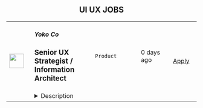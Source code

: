 <div align="center"><h2>UI UX JOBS</h2></div><table><tr>
                <td width="100" height="100" rowspan="2">
                    <img src="https://wwr-pro.s3.amazonaws.com/logos/0074/7344/logo.gif" width="38px" height="auto">
                </td>
                <td width="300">
                    <h5>Yoko Co</h5>
                    <h3> Senior UX Strategist / Information Architect</h3>
                </td>
                <td width="300">
                    <code>Product</code>
                </td>
                <td width="200">
                <text>0 days ago</text>
                </td>
                <td width="100" rowspan="2">
                <a href="https://weworkremotely.com/remote-jobs/yoko-co-senior-ux-strategist-information-architect-1" align="right" target="_blank">Apply</a>
                </td>
            </tr>
            <tr>
                <td colspan="3">
                <details><summary>Description</summary>
                <img src="https://we-work-remotely.imgix.net/logos/0074/7344/logo.gif?ixlib=rails-4.0.0&w=50&h=50&dpr=2&fit=fill&auto=compress" />

<p>
  <strong>Headquarters:</strong> McLean, VA
    <br /><strong>URL:</strong> <a href="https://www.yokoco.com/">https://www.yokoco.com/</a>
</p>

<div>
<strong><br>Hello, Human Understander.<br></strong><br>
</div><div>
<br>We are looking for an exceptional person to join our team, but we’ll go more into those details shortly. First, let’s talk about why this role and our company might be a good fit for you and your skills.<br><br>
</div><div>
<strong><br>Why work at Yoko Co?<br></strong><br>
</div><ul>
<li>
<strong>Mission</strong>. We work with mission-driven clients. This is a chance to do work that has a genuinely positive impact on the world.</li>
<li>
<strong>4-Day Work Week</strong>. We offer "flex" Mondays off. You'll get most Mondays off. We're still a high-performance culture, so periodically, you'll still need to log some Monday hours to keep projects moving.</li>
<li>
<strong>Holiday Breaks.</strong> We offer nearly a week off at Thanksgiving and two weeks off for Christmas.</li>
<li>
<strong>Best Place to Work</strong>. We were named 2020 and 2021 Best Place to Work by the Inc. 5000 and Washington Business Journal.</li>
<li>
<strong>High Caliber Team with Kindness.</strong> You'll work with team members who are both top performers and genuinely kind and supportive.</li>
</ul><div>
<br>Everything we do reflects a rare and authentic commitment to our values. We're committed to having a positive impact in the world, and doing truly great work while supporting the life balance we all want as human beings. This combination is rare, and so is the degree to which we genuinely live those values and work them into the DNA of how our company operates on a day-to-day basis. We're looking for others who share those values. If you do, you'll find Yoko Co is an uncommonly amazing place to work and contribute.<br><br>
</div><div>
<strong><br>If you work here, you’ll:<br></strong><br>
</div><ul>
<li>Do research, conduct interviews, and create website strategies to help our clients increase their impact and achieve their missions.</li>
<li>Be more than just a “person with a plan.” You’ll also help execute, get your hands dirty, and do what needs to be done.</li>
<li>Be involved at critical points throughout the full process, from wireframes to design concepts, from the first kickoff meeting, to the final QA.</li>
<li>Collaborate closely with designers, developers, and project managers, to ensure everyone is on the same page and working towards a common goal.</li>
<li>Guide organizations along a path of digital transformation, helping them refine their web presence, and increase their impact.</li>
</ul><div>
<strong><br>You’ll do well in this job if you:<br></strong><br>
</div><ul>
<li>Have a firm grasp of web design and development, content marketing, search engine optimization, web content management software and the platforms that make it happen (WordPress, Hubspot, Google Analytics, etc.)</li>
<li>Have created UX deliverables for websites like Personas, User Flows, Information Architectures, and Sitemaps at a high level of execution and complexity.</li>
<li>Can “lead the room,” communicating comfortably, clearly, and empathetically with executives, marketers, and stakeholders.</li>
<li>Have direct experience leading a team and a client through the strategic aspects of website redesign and marketing projects. (Ideally, you should have 25+ projects under your belt.)</li>
<li>Understand the principles of UI/UX design and marketing that get results, including the buyer’s journey, conversion orientation, calls to action, marketing automation, and more.</li>
<li>Are flexible, and understand that sometimes you’ll have to wear an unexpected hat or two when the situation calls for it.</li>
<li>Comfortably walk the line between the "what to do" and "how to do it" path of building a website with the ability to understand the underlying technology that makes the website experience happen – and then explain it to clients.</li>
<li>Hold yourself accountable, and deliver on your commitments.</li>
<li>Love sharing your knowledge and helping to level up your colleagues and clients.</li>
</ul><div>
<strong><br>However, maybe don’t apply if:<br></strong><br>
</div><ul>
<li>You prefer to work on a single big project at a time. We all have to do a bit of juggling around here, and while we wish we could pour ourselves into just one thing for weeks at a time to make it perfect, that’s often not the reality.</li>
<li>You’ve ever said “that’s not my job” or “that’s below my pay grade.” While we try to utilize everyone in the best way we possibly can, sometimes things can get dicey and we have to pitch in to help reach the finish line.</li>
<li>Your experience is mainly building apps and digital products without a lot of work on websites (especially large, content rich websites).</li>
</ul><div>
<strong><br>The interview process:<br></strong><br>
</div><div>
<br>You’ll do 3-4 interviews with various members of our team, starting with a short culture interview, and then moving onto more specialized conversations. Somewhere in the middle of the process, you’ll likely do a short practical test to ensure you can deliver at the level it takes to be successful here.<br><br>
</div><div>
<strong><br>What you get:<br></strong><br>
</div><div>
<br>You’ll get a competitive salary, unlimited time off, a flexible schedule, the ability to work wherever you want, a personal development budget, federal holidays and multiple weeks off at the end of the year to recharge. If you’re in the US, we also offer health insurance, disability and life insurance, and 401k matching.<br><br>
</div><div>
<strong><br>A little more about us:<br></strong><br>
</div><div>
<br>Our team is made up of people who are passionate about the work they do, the clients they serve, and, importantly, their craft. We also care about each other — we don’t think of one another as coworkers or employees, but as fellow humans. From developers to designers, project managers to strategists, we bring out the best in each other.<br><br>
</div><div>
<br>We’ve been in business for over a decade, our whole team is remote, we were named a 2020 and 2021 Best Place to Work by the Inc. 5000 and the Washington Business Journal, and you can poke around our website if you want to know more. <br><br>
</div><div>
<strong><br>To apply:<br></strong><br>
</div><div>
<br>If you’re interested, send an email to careers@yokoco.com with the subject line “Analyze This” — While you’re at it, we’d love to learn a bit more about you and get a link to your portfolio or see some of your work.<br><br>
</div><div>
<br>We take applicants from all over the world. However, you must be willing to work a schedule that has a reasonable overlap with normal US business hours. <br><br>
</div>

<p><strong>To apply:</strong> <a href="https://weworkremotely.com/remote-jobs/yoko-co-senior-ux-strategist-information-architect-1">https://weworkremotely.com/remote-jobs/yoko-co-senior-ux-strategist-information-architect-1</a></p>

                </details>
                </td>
            </tr>,<tr>
                <td width="100" height="100" rowspan="2">
                    <img src="https://wwr-pro.s3.amazonaws.com/logos/0006/6215/logo.gif" width="38px" height="auto">
                </td>
                <td width="300">
                    <h5>RemoteMore</h5>
                    <h3> Remote UX/UI Designer </h3>
                </td>
                <td width="300">
                    <code>Design</code>
                </td>
                <td width="200">
                <text>7 days ago</text>
                </td>
                <td width="100" rowspan="2">
                <a href="https://weworkremotely.com/remote-jobs/remotemore-remote-ux-ui-designer" align="right" target="_blank">Apply</a>
                </td>
            </tr>
            <tr>
                <td colspan="3">
                <details><summary>Description</summary>
                <img src="https://we-work-remotely.imgix.net/logos/0006/6215/logo.gif?ixlib=rails-4.0.0&w=50&h=50&dpr=2&fit=fill&auto=compress" />

<p>
  <strong>Headquarters:</strong> Berlin/Chicago 
    <br /><strong>URL:</strong> <a href="https://remotemore.com/candidates/?utm_source=wwr&amp;utm_medium=jobpost&amp;utm_campaign=uxui">https://remotemore.com/candidates/?utm_source=wwr&amp;utm_medium=jobpost&amp;utm_campaign=uxui</a>
</p>

<div><strong>The position</strong></div><div><br></div><div>RemoteMore is helping a large tech company urgently hire UX/UI Designers for its US and Europe teams. </div><div><br></div><div>The company is a major tech leader and works across many internal product teams. Multiple UX/UI Designers will be hired and matched to the teams that are best fit for their background/experience. All product teams are fully distributed. The company culture is to focus on work delivered and not hours worked.</div><div><br></div><div>You will work with other senior colleagues with many opportunities to grow professionally. You can work from home or any other place of your choice!</div><div><br></div><div>The position is full-time and fully-remote.<br><br>
</div><div>
<br><br>
</div><div><strong>Your profile</strong></div><div><br></div><div>Coming from a strong Design background, you are expected to have:</div><div><br></div><ul>
<li>
<strong>Required hard skills</strong>: UI/UX design skills, Wireframing, and experience using design tools such as Figma, Sketch, Adobe Creative Cloud, etc.</li>
<li>
<strong>Bonus hard skills</strong>: Knowledge of HTML, JavaScript, CSS or other web-development language tools. Familiarity with both Desktop and Mobile design.</li>
<li>
<strong>Top abilities</strong> for your level of experience: <strong>Intermediate or Senior</strong> level (3+ years of experience required)</li>
<li>
<strong>The soft skills</strong> to work remotely. Strong individual contributor, strong communication skills.</li>
<li>
<strong>Passion for remote work</strong>. You understand the pros and cons of working remotely.</li>
<li>
<strong>Good English language</strong> skills to work as part of an international team.<br><br>
</li>
</ul><div><br></div><div><strong>Why should YOU apply?</strong></div><div><br></div><ul>
<li>Work in an international team of top tech professionals</li>
<li>Competitive compensation based on your skills</li>
<li>Work from anywhere you want</li>
<li>Make a difference<br><br>
</li>
</ul><div><br></div><div>To be considered for the position, please sign up for RemoteMore by following the apply button link.<br><br>
</div><div>
<br><br>
</div>

<p><strong>To apply:</strong> <a href="https://weworkremotely.com/remote-jobs/remotemore-remote-ux-ui-designer">https://weworkremotely.com/remote-jobs/remotemore-remote-ux-ui-designer</a></p>

                </details>
                </td>
            </tr>,<tr>
                <td width="100" height="100" rowspan="2">
                    <img src="https://wwr-pro.s3.amazonaws.com/logos/0076/2990/logo.gif" width="38px" height="auto">
                </td>
                <td width="300">
                    <h5>OnTheGoSystems</h5>
                    <h3> Senior UI/UX Designer</h3>
                </td>
                <td width="300">
                    <code>Design</code>
                </td>
                <td width="200">
                <text>9 days ago</text>
                </td>
                <td width="100" rowspan="2">
                <a href="https://weworkremotely.com/remote-jobs/onthegosystems-senior-ui-ux-designer-1" align="right" target="_blank">Apply</a>
                </td>
            </tr>
            <tr>
                <td colspan="3">
                <details><summary>Description</summary>
                <img src="https://we-work-remotely.imgix.net/logos/0076/2990/logo.gif?ixlib=rails-4.0.0&w=50&h=50&dpr=2&fit=fill&auto=compress" />

<p>
  <strong>Headquarters:</strong> 100% remote
    <br /><strong>URL:</strong> <a href="https://onthegosystems.com">https://onthegosystems.com</a>
</p>

<div>OnTheGoSystems is looking for a Senior UI/UX Designer who will turn an engineering project into a product that millions of developers will enjoy using. Since our launch in 2008, we’ve grown to a team of over 100 talented individuals worldwide. We’re proud to serve over 200,000 clients.<br><br>
</div><div>If you’ve previously designed <strong>SaaS tools for developers</strong>, we’d love to meet you.</div><h1><strong>Role and responsibilities</strong></h1><ul>
<li>Manage UI/UX design for current and upcoming products.</li>
<li>Collaborate in product development to understand design needs.</li>
<li>Create user experiences using methods like wireframes and prototypes.</li>
<li>Utilize customer insights and metrics in the design process.</li>
<li>Uphold digital brand consistency, including typography, design, and colors.</li>
<li>Test application usability with stakeholders and users.</li>
<li>Collaborate with the development team, including technical professionals and executives.</li>
</ul><h1><strong>Requirements:</strong></h1><ul>
<li><strong>Experience designing Saas mass-market products</strong></li>
<li><strong>Previous experience with SaaS tools for developers.</strong></li>
<li>Minimum 4 years in a UI/UX role</li>
<li>Proficiency in Figma</li>
<li>Driven by results and creating designs that clients appreciate</li>
<li>Good team player with strong interpersonal skills</li>
<li>Must be based in Europe or a similar time zone</li>
<li>Self-management skills, with remote work experience a plus.</li>
<li><strong>Based in Europe or a similar time zone</strong></li>
</ul><h1><strong>Preferred/Optional:</strong></h1><ul><li>Experience in product management.</li></ul><h1><strong>What we offer</strong></h1><ul>
<li>100% remote position</li>
<li>Full-time position with paid public holidays, vacation, and sick leave</li>
<li>Paid sabbatical (yes, most people in our team stick with us for years!)</li>
<li>Being part of a team of smart, self-driven individuals</li>
<li>Ample opportunity to progress and advance</li>
<li>Meeting and collaborating with team members across the globe.</li>
</ul><h1><strong>About the team and how we work</strong></h1><div>You will be working with a team of smart and enthusiastic people. We love getting things done and we’re proud of our work.<br><br>
</div><div>We keep a healthy work-life balance and enjoy our remote work environment to make life fun.<br><br>
</div><div>We come from all around the world, from different cultures, speak dozens of languages, and make beautiful products.</div>

<p><strong>To apply:</strong> <a href="https://weworkremotely.com/remote-jobs/onthegosystems-senior-ui-ux-designer-1">https://weworkremotely.com/remote-jobs/onthegosystems-senior-ui-ux-designer-1</a></p>

                </details>
                </td>
            </tr>,<tr>
                <td width="100" height="100" rowspan="2">
                    <img src="https://remotive.com/job/986276/logo" width="38px" height="auto">
                </td>
                <td width="300">
                    <h5>A.Team</h5>
                    <h3>Senior Independent UX/UI Designer</h3>
                </td>
                <td width="300">
                    <code>go,UI/UX,wordpress,chat</code>
                </td>
                <td width="200">
                <text>17 days ago</text>
                </td>
                <td width="100" rowspan="2">
                <a href="https://remotive.com/remote-jobs/design/senior-independent-ux-ui-designer-986276" align="right" target="_blank">Apply</a>
                </td>
            </tr>
            <tr>
                <td colspan="3">
                <details><summary>Description</summary>
                <p style="text-size-adjust: 100%; overflow-wrap: break-word;"><a href="https://build.a.team/remotivedesignerreferral" rel="nofollow">A·Team</a> is a VC-backed, stealth, application-only home on the internet for Senior Independent UX/UI Designers (along with developers &amp; product managers) to team up with hand-picked, high-growth companies on their next big thing. </p>
<p style="text-size-adjust: 100%; overflow-wrap: break-word;">After talking with hundreds of independent engineers, designers, and product folks, we heard over and over that finding vetted, high-quality, consistent clients is hard, and projects are often too small to be rewarding. A·Team matches small teams of the most talented builders in the world with companies backed by a16z, YC, Softbank, General Catalyst, etc. on a contract basis for many of their most important initiatives. We quietly launched in May 2020, and have helped A·Teamers earn $11.4+ million since.</p>
<p dir="ltr" style="margin-top: 12pt; margin-bottom: 12pt; line-height: 1.38;"><span style="font-variant-numeric: normal; font-variant-east-asian: normal; vertical-align: baseline;"><em>As part of A·Team, you can expect:</em></span></p>
<ul style="padding-inline-start: 48px;">
<li><span style="font-weight: 600; color: #000000; letter-spacing: 0.75px;">High-paying, meaningful missions with the most audacious companies</span> sent your way; generally $110-$190/hr, with vetted, fascinating clients doing work that matters. We're picky about who we partner with; new clients only come in via trusted referral. We've worked with Lyft, McGraw Hill, ClearCo, irl.com, the former CEO of Waze, the leading vaccine production software, several new unicorns we can't say here, and dozens of startups backed by a16z/YC/Softbank/etc.</li>
<li><span style="font-weight: 600; color: #000000; letter-spacing: 0.75px;">Work alongside friends old &amp; new: </span>our niche is small/diverse product teams, since clients with larger budgets and higher-impact work tell us they want teams, not individuals. Of course, we keep friends together whenever we can.</li>
<li><span style="font-weight: 600; color: #000000; letter-spacing: 0.75px;">Full autonomy:</span> say "no" to things that don't excite you. The most talented builders often juggle a few things at once, so there's never pressure to join an A·Team mission if you don't have the bandwidth. If we're no longer a fit, it's easy to leave or pause too. </li>
<li><span style="font-weight: 600; color: #000000; letter-spacing: 0.75px;">Small, curated, off-the-record gatherings:</span> for conversations hard to have elsewhere. Long-term, we're creating micro-communities for the world's top builders to become friends around the things they care about.</li>
<li><span style="font-weight: 600; color: #000000; letter-spacing: 0.75px;">Keep 100% of what you earn: </span>if you charge $130/hr, you get $130/hr. A·Team makes money by charging a small, flat, transparent platform fee on <em>top</em> of your rate.</li>
</ul>
<p dir="ltr" style="margin-top: 12pt; margin-bottom: 12pt; line-height: 1.38;"><span style="font-variant-numeric: normal; font-variant-east-asian: normal; vertical-align: baseline;"><span style="font-weight: 600; color: #000000; letter-spacing: 0.75px;">How to apply:</span></span></p>
<p dir="ltr" style="margin-top: 12pt; margin-bottom: 12pt; line-height: 1.38;"><span style="font-variant-numeric: normal; font-variant-east-asian: normal; vertical-align: baseline;">Go here: <a href="https://build.a.team/remotivedesignerreferral" rel="nofollow">https://build.a.team/remotivedesignerreferral</a> + mention Remotive. </span>No resume or cover letter needed; we respect your time so the application is short. We're also much more interested in seeing what you've made, and excited to chat more if there’s a fit.</p>
<p dir="ltr" style="margin-top: 12pt; margin-bottom: 12pt; line-height: 1.38;"><span style="font-variant-numeric: normal; font-variant-east-asian: normal; vertical-align: baseline;"><span style="font-weight: 600; color: #000000; letter-spacing: 0.75px;">What you’ll do:</span></span></p>
<ul style="padding-inline-start: 48px;">
<li dir="ltr" style="list-style-type: disc; font-variant-numeric: normal; font-variant-east-asian: normal; vertical-align: baseline;">
<p dir="ltr" style="margin-top: 12pt; margin-bottom: 0pt; line-height: 1.38;"><span style="font-variant-numeric: normal; font-variant-east-asian: normal; vertical-align: baseline;">Once part of A.Team, you’ll regularly be invited to impactful missions that match your interests, which you can accept or decline. Take your pick from early-stage incubations with world-class founders, to fast-growing super-funded companies, to old school non-tech incumbents looking to build as a tech giant would</span></p>
</li>
<li dir="ltr" style="list-style-type: disc; font-variant-numeric: normal; font-variant-east-asian: normal; vertical-align: baseline;">
<p dir="ltr" style="margin-top: 0pt; margin-bottom: 0pt; line-height: 1.38;"><span style="font-variant-numeric: normal; font-variant-east-asian: normal; vertical-align: baseline;">Missions usually involve building an ambitious piece of software from 0 to 1 as part of a small 3-4 person team. </span></p>
</li>
<li dir="ltr" style="list-style-type: disc; font-variant-numeric: normal; font-variant-east-asian: normal; vertical-align: baseline;">
<p dir="ltr" style="margin-top: 0pt; margin-bottom: 12pt; line-height: 1.38;"><span style="font-variant-numeric: normal; font-variant-east-asian: normal; vertical-align: baseline;">You’ll be paid to scope it out, give the client options, guide strategy, and execute on the selected solution. Sometimes the client has a clear vision, sometimes not; which is why A.Team builders tend to be senior folks who can work together to find the right direction. </span></p>
</li>
</ul>
<p dir="ltr" style="margin-top: 12pt; margin-bottom: 12pt; line-height: 1.38;"><span style="font-weight: 600; color: #000000; letter-spacing: 0.75px;"><span style="font-variant-numeric: normal; font-variant-east-asian: normal; vertical-align: baseline;">Who A</span><span style="font-variant-numeric: normal; font-variant-east-asian: normal; vertical-align: baseline;">·</span><span style="font-variant-numeric: normal; font-variant-east-asian: normal; vertical-align: baseline;">Team is for:</span></span></p>
<ul style="padding-inline-start: 48px;">
<li dir="ltr" style="list-style-type: disc; font-variant-numeric: normal; font-variant-east-asian: normal; vertical-align: baseline;">
<p dir="ltr" style="margin-top: 12pt; margin-bottom: 0pt; line-height: 1.38;"><span style="font-variant-numeric: normal; font-variant-east-asian: normal; vertical-align: baseline;">Senior UX/UI Designers who left large companies and high-growth startups to pursue their craft with autonomy.</span></p>
</li>
<li dir="ltr" style="list-style-type: disc; font-variant-numeric: normal; font-variant-east-asian: normal; vertical-align: baseline;">
<p dir="ltr" style="margin-top: 0pt; margin-bottom: 0pt; line-height: 1.38;"><span style="font-variant-numeric: normal; font-variant-east-asian: normal; vertical-align: baseline;">Those who prefer consistent contract work over a full-time role, who want to create a variety of new products alongside other top-tier builders.</span></p>
</li>
<li dir="ltr" style="list-style-type: disc; font-variant-numeric: normal; font-variant-east-asian: normal; vertical-align: baseline;">
<p dir="ltr" style="margin-top: 0pt; margin-bottom: 12pt; line-height: 1.38;"><span style="font-variant-numeric: normal; font-variant-east-asian: normal; vertical-align: baseline;">The majority of A.Teamers spend most of their time doing independent work, but a sizeable percentage are either employed full-time (but testing out client work), bootstrapping a side project, or looking for their next big thing</span></p>
</li>
</ul>
<p dir="ltr" style="margin-top: 12pt; margin-bottom: 12pt; line-height: 1.38;"><span style="font-weight: 600; color: #000000; letter-spacing: 0.75px;"><span style="font-variant-numeric: normal; font-variant-east-asian: normal; vertical-align: baseline;">Who A</span><span style="font-variant-numeric: normal; font-variant-east-asian: normal; vertical-align: baseline;">·</span><span style="font-variant-numeric: normal; font-variant-east-asian: normal; vertical-align: baseline;">Team is </span><span style="font-variant-numeric: normal; font-variant-east-asian: normal; vertical-align: baseline;">not</span><span style="font-variant-numeric: normal; font-variant-east-asian: normal; vertical-align: baseline;"> for:</span></span></p>
<ul style="padding-inline-start: 48px;">
<li dir="ltr" style="list-style-type: disc; font-variant-numeric: normal; font-variant-east-asian: normal; vertical-align: baseline;">
<p dir="ltr" style="margin-top: 12pt; margin-bottom: 0pt; line-height: 1.38;"><span style="font-variant-numeric: normal; font-variant-east-asian: normal; vertical-align: baseline;">People looking for small gigs</span></p>
</li>
<li dir="ltr" style="list-style-type: disc; font-variant-numeric: normal; font-variant-east-asian: normal; vertical-align: baseline;">
<p dir="ltr" style="margin-top: 0pt; margin-bottom: 0pt; line-height: 1.38;"><span style="font-variant-numeric: normal; font-variant-east-asian: normal; vertical-align: baseline;">Folks looking to build simple wordpress/wix/squarespace-style websites</span></p>
</li>
<li dir="ltr" style="list-style-type: disc; font-variant-numeric: normal; font-variant-east-asian: normal; vertical-align: baseline;">
<p dir="ltr" style="margin-top: 0pt; margin-bottom: 12pt; line-height: 1.38;"><span style="font-variant-numeric: normal; font-variant-east-asian: normal; vertical-align: baseline;">Those still early in their careers and recent university/bootcamp grads (at least not yet)</span></p>
</li>
</ul>
<p dir="ltr" style="margin-top: 12pt; margin-bottom: 12pt; line-height: 1.38;"><span style="font-variant-numeric: normal; font-variant-east-asian: normal; vertical-align: baseline;"><span style="font-weight: 600; color: #000000; letter-spacing: 0.75px;">Our long-term vision:</span></span></p>
<p dir="ltr" style="margin-top: 12pt; margin-bottom: 12pt; line-height: 1.38;"><span style="font-variant-numeric: normal; font-variant-east-asian: normal; vertical-align: baseline;"><a href="https://build.a.team/remotivedesignerreferral" rel="nofollow">A·Team</a> is a new type of company for a new kind of independent software builder. We call them "unhirables": people who traditional companies couldn’t hire full-time even if they wanted to, but who want to do their most meaningful work with their favorite people in small, autonomous, distributed expert teams. </span></p>
<p dir="ltr" style="margin-top: 12pt; margin-bottom: 12pt; line-height: 1.38;"><span style="font-variant-numeric: normal; font-variant-east-asian: normal; vertical-align: baseline;">To help us secure amazing missions, we raised $5 million+ (not public, yet) from NFX, Village Global, and Box Group, along with the former CEO of Upwork, the founders of Fiverr and Lemonade, Apple's Global Head of Recruiting, YC Partner Aaron Harris, Wharton's Adam Grant, and Duke's Dan Ariely.</span></p>
<img src="https://remotive.com/job/track/986276/blank.gif?source=public_api" alt=""/>
                </details>
                </td>
            </tr></table>